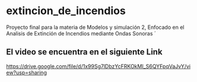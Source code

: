 # extincion_de_incendios
Proyecto final para la materia de Modelos y simulación 2, Enfocado en el  Analisis de Extinción de Incendios mediante Ondas Sonoras  ́


## El video se encuentra en el siguiente Link
https://drive.google.com/file/d/1x99Sg7lDbzYcFRKOkMI_S6QYFpqVaJvY/view?usp=sharing
